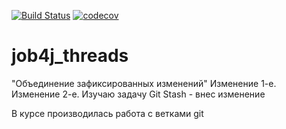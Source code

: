 [![Build Status](https://www.travis-ci.com/AlexeyEsipov/job4j_threads.svg?branch=master)](https://www.travis-ci.com/AlexeyEsipov/job4j_threads)
[![codecov](https://codecov.io/gh/AlexeyEsipov/job4j_threads/branch/master/graph/badge.svg?token=1GTNT8074I)](https://codecov.io/gh/AlexeyEsipov/job4j_threads)
# job4j_threads

"Объединение зафиксированных изменений"
Изменение 1-е.
Изменение 2-е.
Изучаю задачу Git Stash - внес изменение 

В курсе производилась работа с ветками git